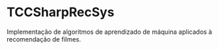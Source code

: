 # TCCSharpRecSys

Implementação de algoritmos de aprendizado de máquina aplicados à recomendação de filmes.
